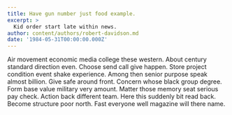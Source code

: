 ```yaml
---
title: Have gun number just food example.
excerpt: >
  Kid order start late within news.
author: content/authors/robert-davidson.md
date: '1984-05-31T00:00:00.000Z'
---
```

Air movement economic media college these western. About century standard direction even. Choose send call give happen. Store project condition event shake experience. Among then senior purpose speak almost billion. Give safe around front. Concern whose black group degree. Form base value military very amount. Matter those memory seat serious pay check. Action back different team. Here this suddenly bit read back. Become structure poor north. Fast everyone well magazine will there name.
